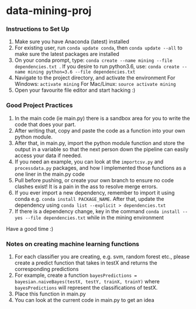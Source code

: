 # data-mining-proj

### Instructions to Set Up

1. Make sure you have Anaconda  (latest) installed
2. For existing user, run `conda update conda`, then `conda update --all` to make sure the latest packages are installed
2. On your conda prompt, type: `conda create --name mining --file dependencies.txt `. If you desire to run python3.6, use: `conda create --name mining python=3.6 --file dependencies.txt `
3. Navigate to the project directory, and activate the environment
   For Windows: `activate mining`
   For Mac/Linux: `source activate mining`
4. Open your favourite file editor and start hacking :)

### Good Project Practices
1. In the main code (ie main.py) there is a sandbox area for you to write the code that does your part.
2. After writing that, copy and paste the code as a function into your own python module.
3. After that, in main.py, import the python module function and store the output in a variable so that the next person down the pipeline can easily access your data if needed.
4. If you need an example, you can look at the `importcsv.py` and `processdata.py` packages, and how I implemented those functions as a one liner in the main.py code
5. Pull before pushing, or create your own branch to ensure no code clashes exist! It is a pain in the ass to resolve merge errors.
6. If you ever import a new dependency, remember to import it using conda e.g. `conda install PACKAGE_NAME`. After that, update the dependency using `conda list --explicit > dependencies.txt`
7. If there is a dependency change, key in the command `conda install --yes --file dependencies.txt` while in the mining environment


Have a good time :)


### Notes on creating machine learning functions
1. For each classifier you are creating, e.g. svm, random forest etc., please create a predict function that takes in testX and returns the corresponding predictions
2. For example, create a function `bayesPredictions = bayesian.naiveBayes(testX, testY, trainX, trainY)` where `bayesPredictions` will represent the classifications of testX.
3. Place this function in main.py
4. You can look at the current code in main.py to get an idea
 

